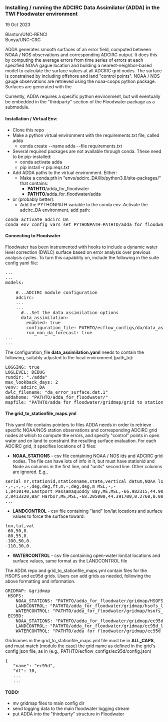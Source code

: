 ### Installing / running the ADCIRC Data Assimilator (ADDA) in the TWI Floodwater environment

19 Oct 2023

Blanton/UNC-RENCI <br>
Bunya/UNC-CRC

ADDA generates smooth surfaces of an error field, computed between NOAA / NOS observations and corresponding ADCIRC output.  It does this by computing the average errors from time series of errors at each specified NOAA gague location and building a nearest-neighbor-based model to calculate the surface values at all ADCIRC grid nodes.  The surface is constrained by including offshore and land "control points".  NOAA / NOS gauge observations are retrieved using the noaa-coops python package.  Surfaces are generated with the 

Currently, ADDA requires a specific python environment, but will eventually be embedded in the "thirdparty" section of the Floodwater package as a submodule.

#### Installation / Virtual Env:

- Clone this repo
- Make a python virtual environment with the requirements.txt file, called adda
  - conda create --name adda --file requirements.txt
- Several required packages are not available through conda.  These need to be pip-installed:
  - conda activate adda
  - pip install -r pip.reqs.txt
- Add ADDA paths to the virtual environment.  Either:
  - Make a conda.pth in "envs/adcirc_DA/lib/python3.8/site-packages/" that contains:
    - **PATHTO**/adda_for_floodwater
    - **PATHTO**/adda_for_floodwater/adda
- or (probably better):
  - Add the PYTHONPATH variable to the conda env. Activate the adcirc_DA environment, add path:
<pre>conda activate adcirc_DA
conda env config vars set PYTHONPATH=PATHTO/adda_for_floodwater:PATHTO/adda_for_floodwater/adda</pre>
    

#### Connecting to Floodwater

Floodwater has been instrumented with hooks to include a dynamic water level correction (DWLC) surface based on error analysis over previous analysis cycles.  To turn this capability on, include the following in the suite config yaml file: 

<pre>
...
...
models:

    #...ADCIRC module configuration
    adcirc:
    ...
    ...
      #...Set the data assimilation options
      data_assimilation:
        enabled: true
        configuration_file: PATHTO/ecflow_configs/da/data_assimilation.yaml
        run_non_da_forecast: true
...
...
</pre>

The configuration_file **data_assimilation.yaml** needs to contain the following, suitably adjusted to the local environment (path_to):
<pre>
LOGGING: true
LOGLEVEL: DEBUG
rundir: "./adda"
max_lookback_days: 2
venv: adcirc_DA
dwlc_filename: "da_error_surface.dat.1"
addahome: "PATHTO/adda_for_floodwater/"
mapfile: "PATHTO/adda_for_floodwater/gridmap/grid_to_stationfile_maps.yml"
</pre>

#### The grid_to_stationfile_maps.yml
This yaml file contains pointers to files ADDA needs in order to retrieve specific NOAA/NOS station observations and corresponding ADCIRC grid nodes at which to compute the errors, and specify "control" points in open water and on land to constraint the resulting surface evaluation.  For each ADCIRC grid, it specifies locations of 3 files:

- **NOAA_STATIONS** - csv file containing NOAA / NOS ids and ADCIRC grid nodes.  The file can have lots of info in it, but must have stationid and Node as columns in the first line, and "units" second line.  Other columns are ignored. E.g., 
<pre>
serial_nr,stationid,stationname,state,vertical_datum,NOAA lon,NOAA lat,navd_to_msl [ft],navd_to_msl [m],Datum Source,lon,lat,bathy,Element,Node
-,-,-,-,-,deg,deg,ft,m,-,deg,deg,m MSL,-,-
1,8410140,Eastport Passamaquoddy Bay,ME,MSL,-66.982315,44.903300,0.2300,0.0701,NOAA gage,-66.982315,44.903300,36.7010,2034577,1034613
2,8413320,Bar Harbor,ME,MSL,-68.205000,44.391700,0.2760,0.0841,NOAA gage,-68.203000,44.393000,4.5782,2287004,1162475 
...
</pre>
- **LANDCONTROL** - csv file containing "land" lon/lat locations and surface values to force the surface toward:
<pre>lon,lat,val
-60,50,0.
-80,55,0.
-100,50,0.
-110,30,0.
</pre>
- **WATERCONTROL** - csv file containing open-water lon/lat locations and surface values, same format as the LANDCONTROL file

The ADDA repo and grid_to_stationfile_maps.yml contain files for the HSOFS and ec95d grids.  Users can add grids as needed, following the above formatting and information. 
<pre>
GRIDMAP: &gridmap
 HSOFS:
    NOAA_STATIONS: "PATHTO/adda_for_floodwater/gridmap/HSOFS_stations_V2.csv"
    LANDCONTROL: "PATHTO/adda_for_floodwater/gridmap/hsofs_land_control_list.dat"
    WATERCONTROL: "PATHTO/adda_for_floodwater/gridmap/hsofs_water_control_list.dat"
 EC95D:
    NOAA_STATIONS: "PATHTO/adda_for_floodwater/gridmap/ec95d_stations.V1.csv"
    LANDCONTROL: "PATHTO/adda_for_floodwater/gridmap/ec95d_land_control_list.dat"
    WATERCONTROL: "PATHTO/adda_for_floodwater/gridmap/ec95d_water_control_list.dat"
</pre>
Gridnames in the grid_to_stationfile_maps.yml file must be in **ALL_CAPS**, and must match (modulo the case) the grid name as defined in the grid's config json file, as in (e.g., PATHTO/ecflow_configs/ec95d/config.json) 
<pre>
{
   "name": "ec95d",
   "dt": 10,
   ...
   ...
</pre>
  
#### TODO:
- mv gridmap files to main config dir
- send logging data to the main floodwater logging stream
- put ADDA into the "thirdparty" structure in Floodwater

